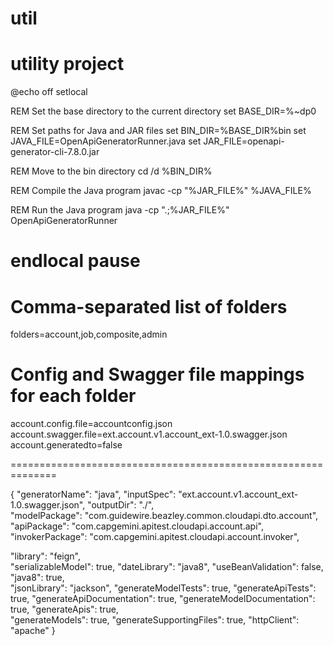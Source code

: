 # util
utility project
======================
@echo off
setlocal
 
REM Set the base directory to the current directory
set BASE_DIR=%~dp0
 
REM Set paths for Java and JAR files
set BIN_DIR=%BASE_DIR%bin
set JAVA_FILE=OpenApiGeneratorRunner.java
set JAR_FILE=openapi-generator-cli-7.8.0.jar
 
REM Move to the bin directory
cd /d %BIN_DIR%
 
REM Compile the Java program
javac -cp "%JAR_FILE%" %JAVA_FILE%
 
REM Run the Java program
java -cp ".;%JAR_FILE%" OpenApiGeneratorRunner
 
endlocal
pause
======================================================

# Comma-separated list of folders
folders=account,job,composite,admin
 
# Config and Swagger file mappings for each folder
account.config.file=accountconfig.json
account.swagger.file=ext.account.v1.account_ext-1.0.swagger.json
account.generatedto=false

==============================================================

{
  "generatorName": "java",
  "inputSpec": "ext.account.v1.account_ext-1.0.swagger.json", 
  "outputDir": "./",  
  "modelPackage": "com.guidewire.beazley.common.cloudapi.dto.account",
  "apiPackage": "com.capgemini.apitest.cloudapi.account.api",
  "invokerPackage": "com.capgemini.apitest.cloudapi.account.invoker",
 
  "library": "feign",  
  "serializableModel": true,
  "dateLibrary": "java8", 
  "useBeanValidation": false,  
  "java8": true,  
  "jsonLibrary": "jackson", 
  "generateModelTests": true, 
  "generateApiTests": true, 
  "generateApiDocumentation": true, 
  "generateModelDocumentation": true, 
  "generateApis": true,  
  "generateModels": true, 
  "generateSupportingFiles": true, 
  "httpClient": "apache"
}
